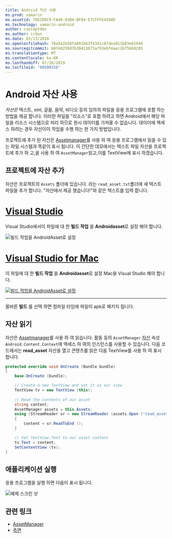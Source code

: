 ```yaml
---
title: Android 자산 사용
ms.prod: xamarin
ms.assetid: 70ECDDC9-FA40-03B4-BF04-E7CFFFE4260D
ms.technology: xamarin-android
author: conceptdev
ms.author: crdun
ms.date: 03/13/2018
ms.openlocfilehash: f8a542b58fa891b63f43d1c87dea911b83e01949
ms.sourcegitcommit: b07e0259d7b30413673a793ebf4aec2b75bb9285
ms.translationtype: MT
ms.contentlocale: ko-KR
ms.lasthandoff: 07/26/2019
ms.locfileid: "68509316"
---
```

# <a name="using-android-assets"></a>Android 자산 사용

_자산은_ 텍스트, xml, 글꼴, 음악, 비디오 등의 임의의 파일을 응용 프로그램에 포함 하는 방법을 제공 합니다. 이러한 파일을 "리소스"로 포함 하려고 하면 Android에서 해당 파일을 리소스 시스템으로 처리 하므로 원시 데이터를 가져올 수 없습니다. 데이터에 액세스 하려는 경우 자산이이 작업을 수행 하는 한 가지 방법입니다.

프로젝트에 추가 된 자산은 [Assetmanager](xref:Android.Content.Res.AssetManager)를 사용 하 여 응용 프로그램에서 읽을 수 있는 파일 시스템과 똑같이 표시 됩니다.
이 간단한 데모에서는 텍스트 파일 자산을 프로젝트에 추가 하 고,을 사용 하 여 `AssetManager`읽고,이를 TextView에 표시 하겠습니다.


## <a name="add-asset-to-project"></a>프로젝트에 자산 추가

자산은 프로젝트의 `Assets` 폴더에 있습니다. 라는 `read_asset.txt`폴더에 새 텍스트 파일을 추가 합니다. "자산에서 제공 했습니다!"와 같은 텍스트를 입력 합니다.

# <a name="visual-studiotabwindows"></a>[Visual Studio](#tab/windows)

Visual Studio에서이 파일에 대 한 **빌드 작업** 을 **Androidasset**로 설정 해야 합니다.

![빌드 작업을 AndroidAsset로 설정](android-assets-images/asset-properties-vs.png) 

# <a name="visual-studio-for-mactabmacos"></a>[Visual Studio for Mac](#tab/macos)

이 파일에 대 한 **빌드 작업** 을 **Androidasset**로 설정 Mac용 Visual Studio 해야 합니다.

[![빌드 작업을 AndroidAsset로 설정](android-assets-images/asset-properties-xs-sml.png)](android-assets-images/asset-properties-xs.png#lightbox)

-----

올바른 **빌드** 를 선택 하면 컴파일 타임에 파일이 apk로 패키지 됩니다.


## <a name="reading-assets"></a>자산 읽기

자산은 [Assetmanager](xref:Android.Content.Res.AssetManager)를 사용 하 여 읽습니다. 활동 등의 `AssetManager` [자산](xref:Android.Content.Context.Assets) 속성 `Android.Content.Context`에 액세스 하 여의 인스턴스를 사용할 수 있습니다.
다음 코드에서는 **read_asset** 자산을 열고 콘텐츠를 읽은 다음 TextView를 사용 하 여 표시 합니다.

```csharp
protected override void OnCreate (Bundle bundle)
{
    base.OnCreate (bundle);

    // Create a new TextView and set it as our view
    TextView tv = new TextView (this);
    
    // Read the contents of our asset
    string content;
    AssetManager assets = this.Assets;
    using (StreamReader sr = new StreamReader (assets.Open ("read_asset.txt")))
    {
        content = sr.ReadToEnd ();
    }

    // Set TextView.Text to our asset content
    tv.Text = content;
    SetContentView (tv);
}
```


## <a name="running-the-application"></a>애플리케이션 실행

응용 프로그램을 실행 하면 다음이 표시 됩니다.

![예제 스크린 샷](android-assets-images/screenshot.png)


## <a name="related-links"></a>관련 링크

- [AssetManager](xref:Android.Content.Res.AssetManager)
- [측면](xref:Android.Content.Context)

